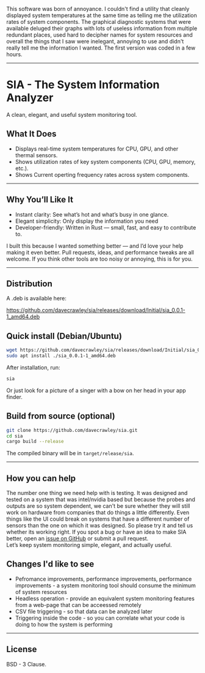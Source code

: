 This software was born of annoyance. I couldn't find a utility that cleanly displayed system temperatures at the same time as telling me the utilization rates of system components. The graphical diagnostic systems that were available deluged their graphs with lots of useless information from multiple redundant places, used hard to decipher names for system resources and overall the things that I saw were inelegant, annoying to use and didn't really tell me the information I wanted. The first version was coded in a few hours.

---

# SIA - The System Information Analyzer

A clean, elegant, and useful system monitoring tool.

## What It Does

* Displays real-time system temperatures for CPU, GPU, and other thermal sensors.
* Shows utilization rates of key system components (CPU, GPU, memory, etc.).
* Shows Current operting frequency rates across system components.

---

## Why You’ll Like It

* Instant clarity: See what’s hot and what’s busy in one glance.
* Elegant simplicity: Only display the information you need
* Developer-friendly: Written in Rust — small, fast, and easy to contribute to.

I built this because I wanted something better — and I’d love your help making it even better. Pull requests, ideas, and performance tweaks are all welcome. If you think other tools are too noisy or annoying, this is for you.

---

## Distribution

A .deb is available here:

https://github.com/davecrawley/sia/releases/download/Initial/sia_0.0.1-1_amd64.deb

## Quick install (Debian/Ubuntu)

```bash
wget https://github.com/davecrawley/sia/releases/download/Initial/sia_0.0.1-1_amd64.deb
sudo apt install ./sia_0.0.1-1_amd64.deb
```

After installation, run:

```bash
sia
```
Or just look for a picture of a singer with a bow on her head in your app finder.

## Build from source (optional)

```bash
git clone https://github.com/davecrawley/sia.git
cd sia
cargo build --release
```

The compiled binary will be in `target/release/sia`.

---

## How you can help

The number one thing we need help with is testing. It was designed and tested on a system that was intel/nvidia based but because the probes and outputs are so system dependent, we can't be sure whether they will still work on hardware from companies that do things a little differently. Even things like the UI could break on systems that have a different number of sensors than the one on which it was designed. So please try it and tell us whether its working right.
If you spot a bug or have an idea to make SIA better, open an [issue on GitHub](https://github.com/davecrawley/sia/issues) or submit a pull request.  
Let’s keep system monitoring simple, elegant, and actually useful.

## Changes I'd like to see

* Pefromance improvements, performance improvements, performance improvements - a system monitoring tool should consume the minimum of system resources
* Headless operation - provide an equivalent system monitoring features from a web-page that can be acceessed remotely
* CSV file triggering - so that data can be analyzed later
* Triggering inside the code - so you can correlate what your code is doing to how the system is performing

---

## License

BSD - 3 Clause.
